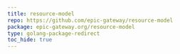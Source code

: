 ```yaml
---
title: resource-model
repo: https://github.com/epic-gateway/resource-model
package: epic-gateway.org/resource-model
type: golang-package-redirect
toc_hide: true
---
```

